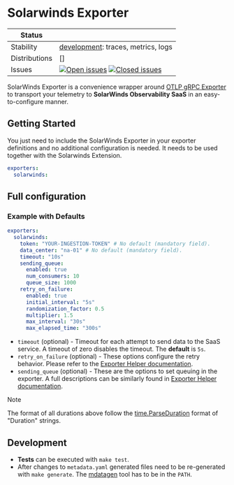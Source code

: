 # Solarwinds Exporter
<!-- status autogenerated section -->
| Status        |           |
| ------------- |-----------|
| Stability     | [development]: traces, metrics, logs   |
| Distributions | [] |
| Issues        | [![Open issues](https://img.shields.io/github/issues-search/solarwinds/solarwinds-otel-collector?query=is%3Aissue%20is%3Aopen%20label%3Aexporter%2Fsolarwinds%20&label=open&color=orange&logo=opentelemetry)](https://github.com/solarwinds/solarwinds-otel-collector/issues?q=is%3Aopen+is%3Aissue+label%3Aexporter%2Fsolarwinds) [![Closed issues](https://img.shields.io/github/issues-search/solarwinds/solarwinds-otel-collector?query=is%3Aissue%20is%3Aclosed%20label%3Aexporter%2Fsolarwinds%20&label=closed&color=blue&logo=opentelemetry)](https://github.com/solarwinds/solarwinds-otel-collector/issues?q=is%3Aclosed+is%3Aissue+label%3Aexporter%2Fsolarwinds) |

[development]: https://github.com/open-telemetry/opentelemetry-collector/blob/main/docs/component-stability.md#development
<!-- end autogenerated section -->

SolarWinds Exporter is a convenience wrapper around [OTLP gRPC Exporter](https://github.com/open-telemetry/opentelemetry-collector/blob/main/exporter/otlpexporter/README.md) to transport your telemetry to **SolarWinds Observability SaaS** in an easy-to-configure manner.

## Getting Started

You just need to include the SolarWinds Exporter in your exporter definitions and no additional configuration is needed. It needs to be used together with the Solarwinds Extension.

```yaml
exporters:
  solarwinds:
```

## Full configuration

### Example with Defaults
```yaml
exporters:
  solarwinds:
    token: "YOUR-INGESTION-TOKEN" # No default (mandatory field).
    data_center: "na-01" # No default (mandatory field).
    timeout: "10s"
    sending_queue:
      enabled: true
      num_consumers: 10
      queue_size: 1000
    retry_on_failure:
      enabled: true
      initial_interval: "5s"
      randomization_factor: 0.5
      multiplier: 1.5
      max_interval: "30s"
      max_elapsed_time: "300s"
```
- `timeout` (optional) - Timeout for each attempt to send data to the SaaS service. A timeout of zero disables the timeout. The **default** is `5s`.
- `retry_on_failure` (optional) - These options configure the retry behavior. Please refer to the [Exporter Helper documentation](https://github.com/open-telemetry/opentelemetry-collector/blob/main/exporter/exporterhelper/README.md).
- `sending_queue` (optional) - These are the options to set queuing in the exporter. A full descriptions can be similarly found in [Exporter Helper documentation](https://github.com/open-telemetry/opentelemetry-collector/blob/main/exporter/exporterhelper/README.md).

> [!NOTE]  
> The format of all durations above follow the [time.ParseDuration](https://pkg.go.dev/time#ParseDuration) format of "Duration" strings.

## Development
- **Tests** can be executed with `make test`.
- After changes to `metadata.yaml` generated files need to be re-generated with `make generate`. The [mdatagen](http://go.opentelemetry.io/collector/cmd/mdatagen) tool has to be in the `PATH`.
